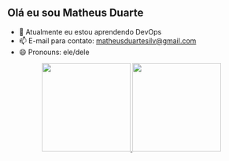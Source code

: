 ## Olá eu sou Matheus Duarte

- 🌱 Atualmente eu estou aprendendo DevOps
- 📫 E-mail para contato: matheusduartesilv@gmail.com
- 😄 Pronouns: ele/dele

<div align="center">
  <a href="https://github.com/MattheusDuarte">
  <img height="180em" src="https://github-readme-stats.vercel.app/api?username=MattheusDuarte&show_icons=true&theme=highcontrast&include_commits=true&count_private=true"/>
  <img height="180em" src="https://github-readme-stats.vercel.app/api/top-langs/?username=MattheusDuarte&layout=compact&langs_count=7&theme=highcontrast"/>
</div>
